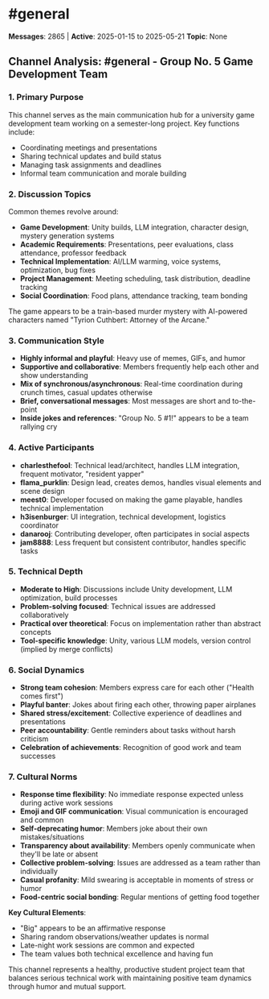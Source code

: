 # #general

**Messages**: 2865 | **Active**: 2025-01-15 to 2025-05-21
**Topic**: None

## Channel Analysis: #general - Group No. 5 Game Development Team

### 1. **Primary Purpose**
This channel serves as the main communication hub for a university game development team working on a semester-long project. Key functions include:
- Coordinating meetings and presentations
- Sharing technical updates and build status
- Managing task assignments and deadlines
- Informal team communication and morale building

### 2. **Discussion Topics**
Common themes revolve around:
- **Game Development**: Unity builds, LLM integration, character design, mystery generation systems
- **Academic Requirements**: Presentations, peer evaluations, class attendance, professor feedback
- **Technical Implementation**: AI/LLM warming, voice systems, optimization, bug fixes
- **Project Management**: Meeting scheduling, task distribution, deadline tracking
- **Social Coordination**: Food plans, attendance tracking, team bonding

The game appears to be a train-based murder mystery with AI-powered characters named "Tyrion Cuthbert: Attorney of the Arcane."

### 3. **Communication Style**
- **Highly informal and playful**: Heavy use of memes, GIFs, and humor
- **Supportive and collaborative**: Members frequently help each other and show understanding
- **Mix of synchronous/asynchronous**: Real-time coordination during crunch times, casual updates otherwise
- **Brief, conversational messages**: Most messages are short and to-the-point
- **Inside jokes and references**: "Group No. 5 #1!" appears to be a team rallying cry

### 4. **Active Participants**
- **charlesthefool**: Technical lead/architect, handles LLM integration, frequent motivator, "resident yapper"
- **flama_purklin**: Design lead, creates demos, handles visual elements and scene design
- **meest0**: Developer focused on making the game playable, handles technical implementation
- **h3isenburger**: UI integration, technical development, logistics coordinator
- **danarooj**: Contributing developer, often participates in social aspects
- **jam8888**: Less frequent but consistent contributor, handles specific tasks

### 5. **Technical Depth**
- **Moderate to High**: Discussions include Unity development, LLM optimization, build processes
- **Problem-solving focused**: Technical issues are addressed collaboratively
- **Practical over theoretical**: Focus on implementation rather than abstract concepts
- **Tool-specific knowledge**: Unity, various LLM models, version control (implied by merge conflicts)

### 6. **Social Dynamics**
- **Strong team cohesion**: Members express care for each other ("Health comes first")
- **Playful banter**: Jokes about firing each other, throwing paper airplanes
- **Shared stress/excitement**: Collective experience of deadlines and presentations
- **Peer accountability**: Gentle reminders about tasks without harsh criticism
- **Celebration of achievements**: Recognition of good work and team successes

### 7. **Cultural Norms**
- **Response time flexibility**: No immediate response expected unless during active work sessions
- **Emoji and GIF communication**: Visual communication is encouraged and common
- **Self-deprecating humor**: Members joke about their own mistakes/situations
- **Transparency about availability**: Members openly communicate when they'll be late or absent
- **Collective problem-solving**: Issues are addressed as a team rather than individually
- **Casual profanity**: Mild swearing is acceptable in moments of stress or humor
- **Food-centric social bonding**: Regular mentions of getting food together

**Key Cultural Elements**:
- "Big" appears to be an affirmative response
- Sharing random observations/weather updates is normal
- Late-night work sessions are common and expected
- The team values both technical excellence and having fun

This channel represents a healthy, productive student project team that balances serious technical work with maintaining positive team dynamics through humor and mutual support.